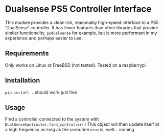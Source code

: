 # Dualsense PS5 Controller Interface

This module provides a clean-ish, reasonably high-speed interface to a PS5 'DualSense' controller. 
It has fewer features than other libraries that provide similar functionality, `pydualsense` for example, but is more performant in my experience and perhaps easier to use.

## Requirements

Only works on Linux or FreeBSD (not tested).
Tested on a raspberrypi

## Installation

`pip install .` should work just fine

## Usage

Find a controller connected to the system with `DualSenseController.find_controller()`
This object will then update itself at a high frequency as long as the coroutine `arun` is, well... running
